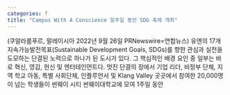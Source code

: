 ```yaml
---
categories: f
title: "Campus With A Conscience 일주일 동안 SDG 축제 개최"
---
```

(쿠알라룸푸르, 말레이시아 2022년 9월 26일 PRNewswire=연합뉴스) 유엔의 17개 지속가능발전목표(Sustainable Development Goals, SDGs)를 향한 관심과 실천을 도모하는 단결된 노력으로 하나가 된 도시가 있다. 그 핵심적인 배경 요인 중 일부는 바로 혁신, 영감, 헌신 및 엔터테인먼트다. 멋진 단결의 장에서 기업 리더, 비정부 단체, 지역 학교 아동, 특별 사회단체, 인플루언서 및 Klang Valley 곳곳에서 참여한 20,000명이 넘는 학생들이 썬웨이 시티 썬웨이대학교에 모여 1주일 동안 